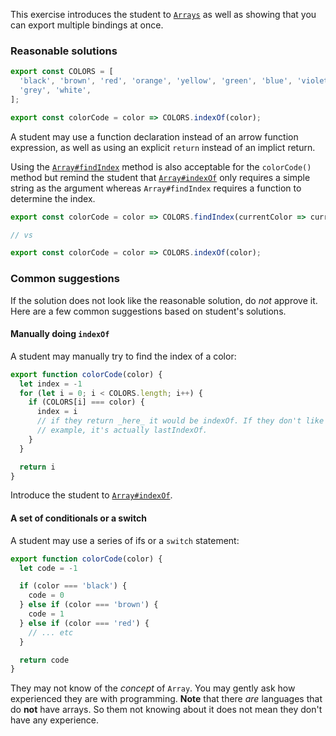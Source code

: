This exercise introduces the student to [`Arrays`](https://developer.mozilla.org/en-US/docs/Web/JavaScript/Reference/Global_Objects/Array) as well as showing that you
can export multiple bindings at once.

### Reasonable solutions

```javascript
export const COLORS = [
  'black', 'brown', 'red', 'orange', 'yellow', 'green', 'blue', 'violet',
  'grey', 'white',
];

export const colorCode = color => COLORS.indexOf(color);
```

A student may use a function declaration instead of an arrow function expression, as well as using an explicit `return`
instead of an implict return.

Using the [`Array#findIndex`](https://developer.mozilla.org/en-US/docs/Web/JavaScript/Reference/Global_Objects/Array/findIndex) method is also acceptable for the `colorCode()` method but remind the student that [`Array#indexOf`](https://developer.mozilla.org/en-US/docs/Web/JavaScript/Reference/Global_Objects/Array/indexOf) only requires a simple string as the argument whereas `Array#findIndex` requires a function to determine the index.

```js
export const colorCode = color => COLORS.findIndex(currentColor => currentColor === color);

// vs

export const colorCode = color => COLORS.indexOf(color);
```

### Common suggestions

If the solution does not look like the reasonable solution, do _not_ approve it. Here are a few common suggestions based
on student's solutions.

#### Manually doing `indexOf`

A student may manually try to find the index of a color:

```javascript
export function colorCode(color) {
  let index = -1
  for (let i = 0; i < COLORS.length; i++) {
    if (COLORS[i] === color) {
      index = i
      // if they return _here_ it would be indexOf. If they don't like in this
      // example, it's actually lastIndexOf.
    }
  }

  return i
}
```

Introduce the student to [`Array#indexOf`](https://developer.mozilla.org/en-US/docs/Web/JavaScript/Reference/Global_Objects/Array/indexOf).

#### A set of conditionals or a switch

A student may use a series of ifs or a `switch` statement:

```javascript
export function colorCode(color) {
  let code = -1

  if (color === 'black') {
    code = 0
  } else if (color === 'brown') {
    code = 1
  } else if (color === 'red') {
    // ... etc
  }

  return code
}
```

They may not know of the _concept_ of `Array`. You may gently ask how experienced they are with programming. **Note**
that there _are_ languages that do **not** have arrays. So them not knowing about it does not mean they don't have any
experience.
